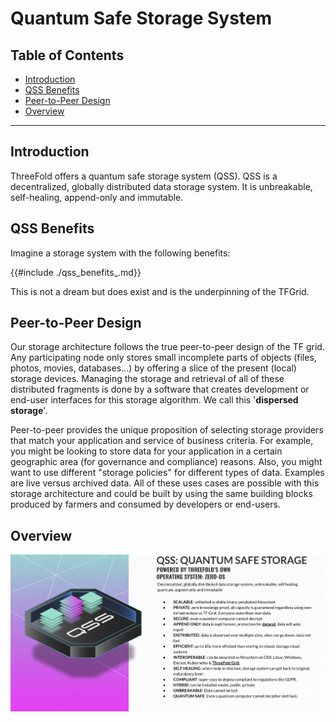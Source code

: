 <!-- ![](img/qsss_intro_.jpg) -->

<h1> Quantum Safe Storage System </h1>

<h2>Table of Contents</h2>

- [Introduction](#introduction)
- [QSS Benefits](#qss-benefits)
- [Peer-to-Peer Design](#peer-to-peer-design)
- [Overview](#overview)

***

## Introduction

ThreeFold offers a quantum safe storage system (QSS). QSS is a decentralized, globally distributed data storage system. It is unbreakable, self-healing, append-only and immutable.

## QSS Benefits

Imagine a storage system with the following benefits:

{{#include ./qss_benefits_.md}}

This is not a dream but does exist and is the underpinning of the TFGrid.

## Peer-to-Peer Design

Our storage architecture follows the true peer-to-peer design of the TF grid. Any participating node only stores small incomplete parts of objects (files, photos, movies, databases...) by offering a slice of the present (local) storage devices. Managing the storage and retrieval of all of these distributed fragments is done by a software that creates development or end-user interfaces for this storage algorithm. We call this '**dispersed storage**'.

Peer-to-peer provides the unique proposition of selecting storage providers that match your application and service of business criteria. For example, you might be looking to store data for your application in a certain geographic area (for governance and compliance) reasons. Also, you might want to use different "storage policies" for different types of data. Examples are live versus archived data. All of these uses cases are possible with this storage architecture and could be built by using the same building blocks produced by farmers and consumed by developers or end-users.

## Overview

![](img/qsss_intro_0_.jpg)